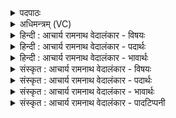 <details><summary>पदपाठः</summary>

भ्रा꣡ज꣢꣯न्ती। अ꣣ग्ने। समिधान। सम्। इधान। दीदिवः। जिह्वा꣢। च꣣रति। अन्तः꣢। आ꣣स꣡नि꣢। सः। त्वम्। नः꣣। अग्ने। प꣡य꣢꣯सा। व꣣सुवि꣢त्। व꣣सु। वि꣢त्। र꣣यि꣢म्। व꣡र्चः꣢꣯। दृ꣣शे꣢। दाः꣣। ६१५।
</details>

<details><summary>अधिमन्त्रम् (VC)</summary>

- अग्निः
- वामदेवो गौतमः
- पङ्क्तिः
- पञ्चमः
- आरण्यं काण्डम्
</details>

<details><summary>हिन्दी : आचार्य रामनाथ वेदालंकार - विषयः</summary>

प्रथम ऋचा का अग्नि देवता है। अग्नि नाम से परमेश्वर, आचार्य और राजा को सम्बोधित किया गया है।
</details>

<details><summary>हिन्दी : आचार्य रामनाथ वेदालंकार - पदार्थः</summary>

पदार्थान्वयभाषाः -  प्रथम—परमात्मा के पक्ष में। हे (समिधान) अतिशय प्रकाशयुक्त, (दीदिवः) सबको प्रकाशित करनेवाले (अग्ने) जगन्नायक परमात्मन् ! आपकी कृपा से (आसनि अन्तः) हमारे मुख के अन्दर (भ्राजन्ती) शोभित होती हुई (जिह्वा) जीभ (चरति)रसों का स्वाद लेती और शब्दों का उच्चारण करती है। (सः) वह (वसुवित्) ऐश्वर्यों को प्राप्त करानेवाले (त्वम्) आप, हे (अग्ने) परमात्मन् ! (नः) हमें (पयसा) जल, दूध, घी आदि रस के साथ (रयिम्) धन को, और (दृशे) कर्तव्याकर्तव्य के दर्शन के लिए (वर्चः) ज्ञान रूप तेज (दाः) प्रदान किये हुए हो ॥ द्वितीय—आचार्य के पक्ष में। आचार्य रूप अग्नि में स्वयं को आहुत करने के लिए गुरुकुल में आये हुए समित्पाणि शिष्य कह रहे हैं—हे (समिधान) स्वयं ज्ञान से प्रदीप्त तथा (दीदिवः) शिष्यों को ज्ञान से प्रदीप्त करनेवाले (अग्ने) विद्वान् आचार्यप्रवर ! आपके (आसनि अन्तः) मुख के अन्दर (भ्राजन्ती) शास्त्रों का ज्ञान से उपदेश देने के कारण यश से जगमगाती हुई (जिह्वा) जीभ (चरति) शब्दों के उच्चारण के लिए तालु, दन्त आदि स्थानों में विचरती है। (सः) वह महिमाशाली, (वसुवित्) विविध विद्याधनों को प्राप्त करानेवाले (त्वम्) आप, हे (अग्ने) आचार्यवर ! (नः) हमारे (दृशे) कर्तव्य-दर्शन के लिए (पयसा) वेदज्ञान रूप दूध के साथ (रयिम्) सदाचार की सम्पदा को और (वर्चः) ब्रह्मवर्चस को (दाः) हमें प्रदान कीजिए ॥ तृतीय—राजा के पक्ष में। सिंहासन पर चढ़े हुए राजा के प्रति प्रजाजन कह रहे हैं—हे (समिधान) राजोचित प्रताप से देदीप्यमान, (दीदिवः) प्रजाओं को यश से प्रदीप्त करनेवाले (अग्ने) अग्रनायक राजन् ! (आसनि अन्तः) आपके धनुष् पर (भ्राजन्ती) दमकती हुई (जिह्वा) डोरी (चरति) चलती है अर्थात् खिंचती, छूटती और बाणों को फेंकती है। (सः) वह (वसुवित्) प्रजाओं को निवास प्राप्त करानेवाले (त्वम्) आप, हे (अग्ने) अग्नि के समान जाज्वल्यमान राष्ट्राधिपति ! (दृशे) राष्ट्र की ख्याति के लिए, प्रजा को (पयसा) दूध आदि रसों के साथ (रयिम्) धन, धान्य आदि सम्पदा और (वर्चः) ब्राह्म तेज (दाः) प्रदान कीजिए ॥ चतुर्थ—यज्ञाग्नि के पक्ष में। यजमान कह रहे हैं—हे (समिधान) प्रज्वलित, (दीदिवः) याज्ञिक को तेज से प्रज्वलित करनेवाले (अग्ने) यज्ञाग्नि ! (आसनि अन्तः) यज्ञकुण्ड रूप मुख के अन्दर (भ्राजन्ती) जगमगाती हुई (जिह्वा) तेरी ज्वाला रूप जीभ (चरति) लपलपाती है। (सः) वह (वसुवित्) हविरूप धन को प्राप्त करनेवाला (त्वम्) तू हे (अग्ने) यज्ञाग्नि ! (पयसा) वर्षाजल के साथ (रयिम्) सस्य-सम्पदा रूप तथा बल, बुद्धि, दीर्घायु आदि रूप धन को तथा (दृशे) देखने के लिए (वर्चः) प्रकाश को (दाः) प्रदान कर ॥ मुण्डक उपनिषद् के ऋषि ने अग्नि की जिह्वाएँ इस प्रकार वर्णित की हैं—काली, कराली, मन जैसे वेगवाली, अत्यन्त लाल, धुमैले रंग की, चिनगारियाँ छोड़नेवाली और सब रंगोंवाली ज्वालाएँ ये अग्नि की सात लपलपाती जिह्वाएँ हैं (मु० २।४)। अग्नि के मुख और जिह्वाओं का वर्णन करने के कारण यज्ञाग्निपरक अर्थ में असम्बन्ध में सम्बन्ध रूप अतिशयोक्ति अलङ्कार है ॥१॥
</details>

<details><summary>हिन्दी : आचार्य रामनाथ वेदालंकार - भावार्थः</summary>

भावार्थभाषाः -  जैसे जगदीश्वर मनुष्यों को जल, दूध, घी, ज्ञान आदि और यज्ञाग्नि वृष्टि, जल, बल, बुद्धि, दीर्घायुष्य आदि देता है, वैसे ही आचार्य को शिष्यों के लिए वेदविद्या, सदाचार, ब्रह्मतेज आदि प्रदान करना चाहिए और राजा को राष्ट्र में ब्राह्मण, क्षत्रिय एवं वैश्यों की उन्नति द्वारा प्रजाओं को सुखी करना चाहिए ॥१॥
</details>

<details><summary>संस्कृत : आचार्य रामनाथ वेदालंकार - विषयः</summary>

तत्राद्याया अग्निर्देवता। अग्निनाम्ना परमेश्वर आचार्यो राजा च सम्बोध्यते।
</details>

<details><summary>संस्कृत : आचार्य रामनाथ वेदालंकार - पदार्थः</summary>

पदार्थान्वयभाषाः -  प्रथमः—परमात्मपक्षे। हे (समिधान) अतिशयप्रकाशमान, (दीदिवः१) सर्वप्रकाशक अग्ने जगन्नायक परमात्मन् ! त्वत्कृपया (आसनि अन्तः) अस्माकं मुखाभ्यन्तरे (भ्राजन्ती) शोभमाना (जिह्वा) रसना (चरति) रसानास्वादयति शब्दानुच्चारयति च। चर गतौ भक्षणे च, भ्वादिः। (सः) तथाविधः (वसुवित्) ऐश्वर्याणां लम्भकः (त्वम्), हे (अग्ने) परमात्मन् ! (नः) अस्मभ्यम् (पयसा) जलदुग्धघृतादिरसेन सह (रयिम्) धनम्, (दृशे) दर्शनाय। अत्र दृश् धातोः ‘दृशे विख्ये च। अ० ३।४।११’ इति तुमर्थे के प्रत्ययः। (वर्चः) ज्ञानरूपं तेजश्च (दाः) अदाः, प्रत्तवानसि ॥ अथ द्वितीयः—आचार्यपक्षे। आचार्याग्नौ स्वात्मानं होतुं गुरुकुलमागताः समित्पाणयः शिष्या ब्रुवते—हे (समिधान) ज्ञानेन प्रदीप्त, (दीदिवः) ज्ञानेन प्रदीपयितः (अग्ने) विद्वन् आचार्यवर ! तव (आसनि अन्तः) मुखाभ्यन्तरे (भ्राजन्ती) शास्त्रोपदेशप्रदानेन यशोमयी (जिह्वा) रसना (चरति) शब्दोच्चारणाय तालुदन्तादिषु स्थानेषु विचरति। (सः) तादृशो महामहिमशाली, (वसुवित्) विविधविद्याधनप्रदः (त्वम्) हे (अग्ने) आचार्यवर ! (नः) अस्माकम् (दृशे) कर्तव्यदर्शनाय (पयसा) वेदज्ञानरूपदुग्धेन सह (रयिम्) सदाचारसम्पत्तिम् (वर्चः) ब्रह्मवर्चसं च (दाः) प्रदेहि ॥ अथ तृतीयः—राजपक्षे। सिंहासनारूढं राजानं प्रति प्रजानां वचनमिदम्। हे (समिधान) राजोचितप्रतापेन दीप्यमान, (दीदिवः) यशसा प्रजाः प्रदीपयितः (अग्ने) अग्रणीः राजन् ! (आसनि अन्तः) तव शरासने (भ्राजन्ती) भ्राजमाना (जिह्वा) प्रत्यञ्चा (चरति) चलति, आकृष्यते मुच्यते शरानस्यति च। (सः) तादृशः (वसुवित्) प्रजानां निवासप्रदायकः (त्वम्), हे (अग्ने) अग्निवज्जाज्वल्यमान राष्ट्राधिपते ! (दृशे) राष्ट्रस्य ख्यातये (पयसा) दुग्धादिना रसेन सह (रयिम्) धनधान्यादिसम्पदम्, (वर्चः) ब्राह्मं तेजश्च (दाः) देहि ॥ अथ चतुर्थः—यज्ञाग्निपक्षे। यजमाना आहुः—हे (समिधान) प्रदीप्यमान, (दीदिवः) तेजसा प्रदीपयितः (अग्ने) यज्ञवह्ने ! (आसनि अन्तः) यज्ञकुण्डरूपमुखाभ्यन्तरे (राजन्ती) भ्राजमाना (जिह्वा) तव ज्वाला (चरति) लेलायते। (सः) तादृशः (वसुवित्) वसु हविर्धनं विन्दते प्राप्नोतीति तथाविधः (त्वम्), हे अग्ने यज्ञवह्ने ! (पयसा) वृष्टिजलेन सह (रयिम्) सस्यसम्पद्रूपं बलबुद्धिदीर्घायुष्यादिरूपं च धनम्, (दृशे) दर्शनाय (वर्चः) प्रकाशं च (दाः) देहि। यज्ञाग्नौ हवींषि प्रयच्छन्तो वयं वृष्टिं सस्यसम्पदं बलबुद्धिस्वास्थ्यदीर्घायुष्यादिकं च लभेमहीति भावः ॥ उपनिषत्कारेण ऋषिणा वह्नेर्जिह्वा एवं प्रोक्ताः—काली कराली च मनोजवा च सुलोहिता या च सुधूम्रवर्णा। स्फुलिङ्गिनी विश्वरुची च देवी लेलायमाना इति सप्त जिह्वाः ॥ मु० २।४ इति। वह्नेर्मुख- जिह्वावर्णनाद् असम्बन्धे सम्बन्धरूपोऽतिशयोक्तिरलङ्कारः ॥१॥
</details>

<details><summary>संस्कृत : आचार्य रामनाथ वेदालंकार - भावार्थः</summary>

भावार्थभाषाः -  यथा जगदीश्वरो मनुष्येभ्यो जलदुग्धघृतज्ञानादिकं यज्ञाग्निश्च वृष्टिजलबलबुद्धिदीर्घायुष्यादिकं प्रयच्छति तथैवाचार्येण शिष्येभ्यो वेदविद्यासदाचारब्रह्मवर्चसादिकं प्रदेयम्, नृपेण च राष्ट्रे ब्रह्मक्षत्रविशामुत्कर्षेण प्रजाः सुखयितव्याः ॥१॥
</details>

<details><summary>संस्कृत : आचार्य रामनाथ वेदालंकार - पादटिप्पनी</summary>

टिप्पणी:   १. दीदिवः प्रकाशमयानन्दप्रद। अत्र दिवु धातोः ‘छन्दसि लिट्’। अ० ३।२।१०५ इति लिट्, ‘क्वसुश्च’। अ० ३।२।१०७ इति लिटः स्थाने क्वसुः, छन्दस्युभयथा। अ० ३।४।११७ इति लिडादेशस्य क्वसोः सार्वधातुकत्वादिडभावः, ‘तुजादीनां दीर्घोऽभ्यासस्य’। अ० ६।१।७ इत्यभ्यासदीर्घः, ‘मतुवसो रु सम्बुद्धौ छन्दसि’। अ० ८।३।१ इति रुरादेशश्च—इति य० ३।२६ भाष्ये द०।
</details>